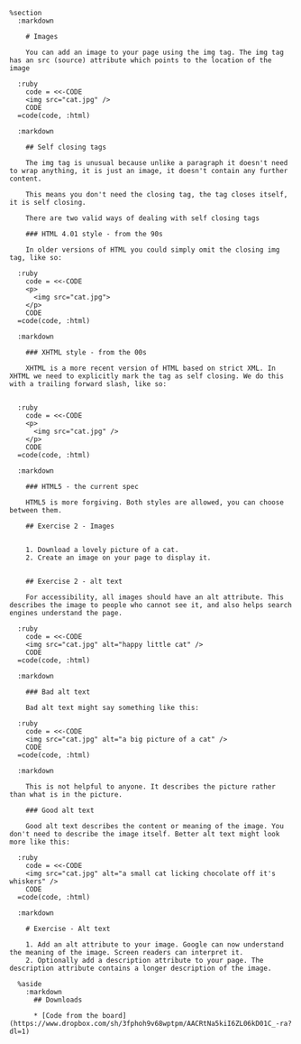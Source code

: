     %section
      :markdown

        # Images

        You can add an image to your page using the img tag. The img tag has an src (source) attribute which points to the location of the image

      :ruby
        code = <<-CODE
        <img src="cat.jpg" />
        CODE
      =code(code, :html)

      :markdown

        ## Self closing tags

        The img tag is unusual because unlike a paragraph it doesn't need to wrap anything, it is just an image, it doesn't contain any further content.

        This means you don't need the closing tag, the tag closes itself, it is self closing.

        There are two valid ways of dealing with self closing tags

        ### HTML 4.01 style - from the 90s

        In older versions of HTML you could simply omit the closing img tag, like so:

      :ruby
        code = <<-CODE
        <p>
          <img src="cat.jpg">
        </p>
        CODE
      =code(code, :html)

      :markdown

        ### XHTML style - from the 00s

        XHTML is a more recent version of HTML based on strict XML. In XHTML we need to explicitly mark the tag as self closing. We do this with a trailing forward slash, like so:


      :ruby
        code = <<-CODE
        <p>
          <img src="cat.jpg" />
        </p>
        CODE
      =code(code, :html)

      :markdown

        ### HTML5 - the current spec

        HTML5 is more forgiving. Both styles are allowed, you can choose between them.

        ## Exercise 2 - Images


        1. Download a lovely picture of a cat.
        2. Create an image on your page to display it.


        ## Exercise 2 - alt text

        For accessibility, all images should have an alt attribute. This describes the image to people who cannot see it, and also helps search engines understand the page.

      :ruby
        code = <<-CODE
        <img src="cat.jpg" alt="happy little cat" />
        CODE
      =code(code, :html)

      :markdown

        ### Bad alt text

        Bad alt text might say something like this:

      :ruby
        code = <<-CODE
        <img src="cat.jpg" alt="a big picture of a cat" />
        CODE
      =code(code, :html)

      :markdown

        This is not helpful to anyone. It describes the picture rather than what is in the picture.

        ### Good alt text

        Good alt text describes the content or meaning of the image. You don't need to describe the image itself. Better alt text might look more like this:

      :ruby
        code = <<-CODE
        <img src="cat.jpg" alt="a small cat licking chocolate off it's whiskers" />
        CODE
      =code(code, :html)

      :markdown

        # Exercise - Alt text

        1. Add an alt attribute to your image. Google can now understand the meaning of the image. Screen readers can interpret it.
        2. Optionally add a description attribute to your page. The description attribute contains a longer description of the image.

      %aside
        :markdown
          ## Downloads

          * [Code from the board](https://www.dropbox.com/sh/3fphoh9v68wptpm/AACRtNa5kiI6ZL06kD01C_-ra?dl=1)
